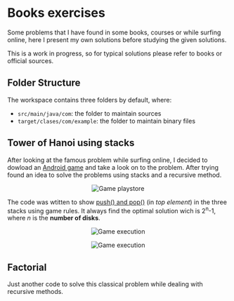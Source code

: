 # Books exercises
Some problems that I have found in some books, courses or while surfing online, here I present  my  own solutions before studying the given solutions. 

This is a work in  progress, so for typical solutions please refer to books or official sources.

## Folder Structure
The workspace contains three folders by default, where:

- `src/main/java/com`: the folder to maintain sources 
- `target/clases/com/example`: the folder to maintain binary files


## Tower of Hanoi using stacks
After looking at the famous problem while surfing online, I decided to dowload an [Android game](https://play.google.com/store/apps/details?id=johan.moller.towerofhanoi&hl=en&gl=US&pli=1) and take a look on to the problem. 
After trying found an idea to solve the problems using stacks and a recursive method.

<p align="center"> 
	<img alt="Game playstore" src="https://user-images.githubusercontent.com/22565959/216694618-9a8310dd-5805-4174-baf8-bacd1b537cfb.png">
</p>

The code was wtitten to show [push() and pop()](https://www.andrew.cmu.edu/course/15-121/lectures/Stacks%20and%20Queues/Stacks%20and%20Queues.html) (in _top element_) in the three stacks using game rules. It always find the optimal solution wich is 2<sup>n</sup>-1, where _n_ is the **number of disks**.

<p align="center"> 
	<img alt="Game execution" src="">
</p>
<p align="center"> 
	<img alt="Game execution" src="">
</p>

## Factorial 
Just another code to solve this classical problem while dealing with recursive methods.